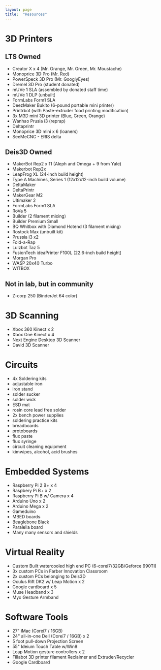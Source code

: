 ```yaml
---
layout: page
title:  "Resources"
---
```

<div class="half-big-first">
    <h1 class="major">3D Printers</h1>
    <div class="SOFIYAS-BOX">
        <h2>LTS Owned</h2>
        <ul>
            <li>Creator X x 4 (Mr. Orange, Mr. Green, Mr. Moustache)</li>
            <li>Monoprice 3D Pro (Mr. Red)</li>
            <li>PowerSpeck 3D Pro (Mr. GooglyEyes)</li>
            <li>Dremel 3D Pro (student donated)</li>
            <li>mUVe 1 SLA (assembled by donated staff time)</li>
            <li>mUVe 1 DLP (unbuilt)</li>
            <li>FormLabs Form1 SLA</li>
            <li>DeezMaker Bukito (6-pound portable mini printer)</li>
            <li>Printrbot (with Paste-extruder food printing modification)</li>
            <li>3x M3D mini 3D printer (Blue, Green, Orange)</li>
            <li>Wanhao Prusia i3 (reprap)</li>
            <li>Deltaprintr</li>
            <li>Monoprice 3D mini x 6 (loaners)</li>
            <li>SeeMeCNC - ERIS delta</li>
        </ul>
        <h2>Deis3D Owned</h2>
        <ul>
            <li>MakerBot Rep2 x 11 (Aleph and Omega + 9 from Yale)</li>
            <li>Makerbot Rep2x</li>
            <li>LeapFrog XL (24-inch build height)</li>
            <li>Type A Machines, Series 1 (12x12x12-inch build volume)</li>
            <li>DeltaMaker</li>
            <li>DeltaPrintr</li>
            <li>MakerGear M2</li>
            <li>Ultimaker 2</li>
            <li>FormLabs Form1 SLA</li>
            <li>RoVa 5</li>
            <li>Builder (2 filament mixing)</li>
            <li>Builder Premium Small</li>
            <li>BQ Whitbox with Diamond Hotend (3 filament mixing)</li>
            <li>Rostock Max (unbuilt kit)</li>
            <li>Prussia i3 x2</li>
            <li>Fold-a-Rap</li>
            <li>Lulzbot Taz 5</li>
            <li>FusionTech ideaPrinter F100L (22.6-inch build height)</li>
            <li>Morgan Pro</li>
            <li>WASP 20x40 Turbo</li>
            <li>WITBOX</li>
        </ul>
        <h2>Not in lab, but in community</h2>
        <ul>
            <li>Z-corp 250 (BinderJet 64 color)</li>
        </ul>
    </div>
    <h1 class="major">3D Scanning</h1>
    <div class="SOFIYAS-BOX">
        <ul>
            <li>Xbox 360 Kinect x 2</li>
            <li>Xbox One Kinect x 4</li>
            <li>Next Engine Desktop 3D Scanner</li>
            <li>David 3D Scanner</li>
        </ul>
    </div>
</div>

<div class="half-big">
    <h1 class="major">Circuits</h1>
    <div class="SOFIYAS-BOX">
        <ul>
            <li>4x Soldering kits</li>
            <li>adjustable iron</li>
            <li>iron stand</li>
            <li>solder sucker</li>
            <li>solder wick</li>
            <li>ESD mat</li>
            <li>rosin core lead free solder</li>
            <li>2x bench power supplies</li>
            <li>soldering practice kits</li>
            <li>breadboards</li>
            <li>protoboards</li>
            <li>flux paste</li>
            <li>flux syringe</li>
            <li>circuit cleaning equipment</li>
            <li>kimwipes, alcohol, acid brushes</li>
        </ul>
    </div>
    <h1 class="major">Embedded Systems</h1>
    <div class="SOFIYAS-BOX">
        <ul>
            <li>Raspberry Pi 2 B+ x 4</li>
            <li>Raspbery Pi B+ x 2</li>
            <li>Raspberry Pi B w/ Camera x 4</li>
            <li>Arduino Uno x 2</li>
            <li>Arduino Mega x 2</li>
            <li>Gameduino</li>
            <li>MBED boards</li>
            <li>Beaglebone Black</li>
            <li>Paralella board</li>
            <li>Many many sensors and shields</li>
        </ul>
    </div>
    <h1 class="major">Virtual Reality</h1>
    <div class="SOFIYAS-BOX">
        <ul>
            <li>Custom Built watercooled high end PC (6-corei7/32GB/Geforce 990TI)</li>
            <li>3x custom PCs in Farber Innovation Classroom</li>
            <li>2x custom PCs belonging to Deis3D</li>
            <li>Oculus Rift DK2 w/ Leap Motion x 2</li>
            <li>Google cardboard x 5</li>
            <li>Muse Headband x 3</li>
            <li>Myo Gesture Armband</li>
        </ul>
    </div>
    <h1 class="major">Software Tools</h1>
    <div class="SOFIYAS-BOX">
        <ul>
            <li>27" iMac (Corei7 / 16GB)</li>
            <li>24" all-in-one Dell (Corei7 / 16GB) x 2</li>
            <li>5 foot pull-down Projection Screen</li>
            <li>55" Ideium Touch Table w/Win8</li>
            <li>Leap Motion gesture controllers x 2</li>
            <li>Fillabot 3D printer filament Reclaimer and Extruder/Recycler</li>
            <li>Google Cardboard</li>
        </ul>
    </div>
</div>
